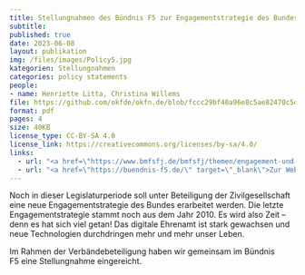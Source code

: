 ```yaml
---
title: Stellungnahmen des Bündnis F5 zur Engagementstrategie des Bundes
subtitle: 
published: true
date: 2023-06-08
layout: publikation
img: /files/images/Policy5.jpg
kategorien: Stellungnahmen
categories: policy statements
people:
- name: Henriette Litta, Christina Willems 
file: https://github.com/okfde/okfn.de/blob/fccc29bf40a96e8c5ae82470c5d0b9ad0210f796/static/files/publikationen/2023-06-08_F5_Engagementstrategie_Bund_Stellungnahme.pdf?raw=true
format: pdf
pages: 4
size: 40KB
license_type: CC-BY-SA 4.0
license_link: https://creativecommons.org/licenses/by-sa/4.0/
links: 
  - url: "<a href=\"https://www.bmfsfj.de/bmfsfj/themen/engagement-und-gesellschaft/engagement-staerken/engagementstrategie-des-bundes-222072\" target=\"_blank\">Zur Engangementstrategie des Bundes</a>"
  - url: "<a href=\"https://buendnis-f5.de/\" target=\"_blank\">Zur Website des Bündnis F5</a>"
---
```


Noch in dieser Legislaturperiode soll unter Beteiligung der Zivilgesellschaft eine neue Engagementstrategie des Bundes erarbeitet werden. Die letzte Engagementstrategie stammt noch aus dem Jahr 2010. Es wird also Zeit – denn es hat sich viel getan! Das digitale Ehrenamt ist stark gewachsen und neue Technologien durchdringen mehr und mehr unser Leben.

Im Rahmen der Verbändebeteiligung haben wir gemeinsam im Bündnis F5 eine Stellungnahme eingereicht.

